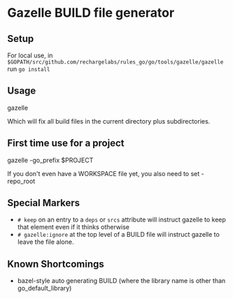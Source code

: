 # Gazelle BUILD file generator

## Setup

For local use, in `$GOPATH/src/github.com/rechargelabs/rules_go/go/tools/gazelle/gazelle`
run `go install`

## Usage

  gazelle
  
Which will fix all build files in the current directory plus subdirectories.

##  First time use for a project

  gazelle -go_prefix $PROJECT
  
If you don't even have a WORKSPACE file yet, you also need to set -repo_root

## Special Markers

* `# keep` on an entry to a `deps` or `srcs` attribute will instruct gazelle to keep that element
even if it thinks otherwise
* `# gazelle:ignore` at the top level of a BUILD file will instruct gazelle to leave the file alone.

## Known Shortcomings

* bazel-style auto generating BUILD (where the library name is other than go_default_library)
